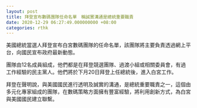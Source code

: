 ```yaml
---
layout: post
title: 拜登宣布數碼團隊任命名單　稱誠實溝通是總統重要職責
date: 2020-12-29 06:27:49.000000000 +08:00
categories: rthk
---
```


美國總統當選人拜登宣布白宮數碼團隊的任命名單，該團隊將主要負責透過網上平台，向國民宣布政府最新動態。

團隊由12名成員組成，他們都是在拜登競選團隊、過渡小組或相關委員會，有過工作經驗的民主黨人。他們將於下月20日拜登上任總統後，進入白宮工作。

拜登在聲明說，與美國國民進行透明及誠實的溝通，是總統重要職責之一，這個由多元化專家組成的團隊，在數碼策略方面擁有豐富經驗，將利用創新方式，為白宮與美國國民建立聯繫。
